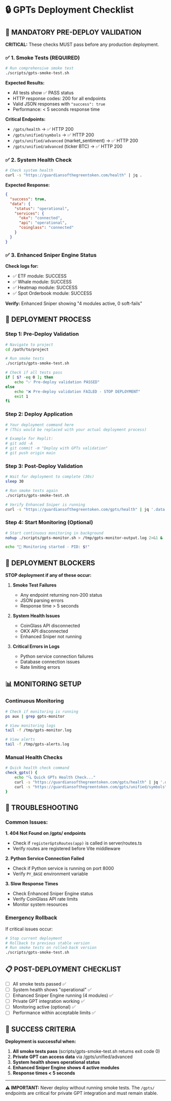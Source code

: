 # 🔒 GPTs Deployment Checklist

## 🚨 MANDATORY PRE-DEPLOY VALIDATION

**CRITICAL:** These checks MUST pass before any production deployment.

### ✅ 1. Smoke Tests (REQUIRED)

```bash
# Run comprehensive smoke test
./scripts/gpts-smoke-test.sh
```

**Expected Results:**
- All tests show ✅ PASS status
- HTTP response codes: 200 for all endpoints
- Valid JSON responses with `"success": true`
- Performance: < 5 seconds response time

**Critical Endpoints:**
- `/gpts/health` → ✅ HTTP 200
- `/gpts/unified/symbols` → ✅ HTTP 200  
- `/gpts/unified/advanced` (market_sentiment) → ✅ HTTP 200
- `/gpts/unified/advanced` (ticker BTC) → ✅ HTTP 200

### ✅ 2. System Health Check

```bash
# Check system health
curl -s "https://guardiansofthegreentoken.com/health" | jq .
```

**Expected Response:**
```json
{
  "success": true,
  "data": {
    "status": "operational",
    "services": {
      "okx": "connected",
      "api": "operational", 
      "coinglass": "connected"
    }
  }
}
```

### ✅ 3. Enhanced Sniper Engine Status

**Check logs for:**
- ✅ ETF module: SUCCESS
- ✅ Whale module: SUCCESS  
- ✅ Heatmap module: SUCCESS
- ✅ Spot Orderbook module: SUCCESS

**Verify:** Enhanced Sniper showing "4 modules active, 0 soft-fails"

## 🔄 DEPLOYMENT PROCESS

### Step 1: Pre-Deploy Validation
```bash
# Navigate to project
cd /path/to/project

# Run smoke tests
./scripts/gpts-smoke-test.sh

# Check if all tests pass
if [ $? -eq 0 ]; then
    echo "✅ Pre-deploy validation PASSED"
else
    echo "❌ Pre-deploy validation FAILED - STOP DEPLOYMENT"
    exit 1
fi
```

### Step 2: Deploy Application
```bash
# Your deployment command here
# (This would be replaced with your actual deployment process)

# Example for Replit:
# git add -A
# git commit -m "Deploy with GPTs validation"
# git push origin main
```

### Step 3: Post-Deploy Validation
```bash
# Wait for deployment to complete (30s)
sleep 30

# Run smoke tests again
./scripts/gpts-smoke-test.sh

# Verify Enhanced Sniper is running
curl -s "https://guardiansofthegreentoken.com/gpts/health" | jq '.data.services'
```

### Step 4: Start Monitoring (Optional)
```bash
# Start continuous monitoring in background
nohup ./scripts/gpts-monitor.sh > /tmp/gpts-monitor-output.log 2>&1 &

echo "🚨 Monitoring started - PID: $!"
```

## 🚫 DEPLOYMENT BLOCKERS

**STOP deployment if any of these occur:**

1. **Smoke Test Failures**
   - Any endpoint returning non-200 status
   - JSON parsing errors
   - Response time > 5 seconds

2. **System Health Issues**
   - CoinGlass API disconnected
   - OKX API disconnected  
   - Enhanced Sniper not running

3. **Critical Errors in Logs**
   - Python service connection failures
   - Database connection issues
   - Rate limiting errors

## 📊 MONITORING SETUP

### Continuous Monitoring
```bash
# Check if monitoring is running
ps aux | grep gpts-monitor

# View monitoring logs
tail -f /tmp/gpts-monitor.log

# View alerts
tail -f /tmp/gpts-alerts.log
```

### Manual Health Checks
```bash
# Quick health check command
check_gpts() {
    echo "🔍 Quick GPTs Health Check..."
    curl -s "https://guardiansofthegreentoken.com/gpts/health" | jq '.data.status'
    curl -s "https://guardiansofthegreentoken.com/gpts/unified/symbols" | jq '.data.total_count'
}
```

## 🔧 TROUBLESHOOTING

### Common Issues:

**1. 404 Not Found on /gpts/ endpoints**
- Check if `registerGptsRoutes(app)` is called in server/routes.ts
- Verify routes are registered before Vite middleware

**2. Python Service Connection Failed**
- Check if Python service is running on port 8000
- Verify `PY_BASE` environment variable

**3. Slow Response Times**
- Check Enhanced Sniper Engine status
- Verify CoinGlass API rate limits
- Monitor system resources

### Emergency Rollback
If critical issues occur:
```bash
# Stop current deployment
# Rollback to previous stable version
# Run smoke tests on rolled-back version
./scripts/gpts-smoke-test.sh
```

## 📋 POST-DEPLOYMENT CHECKLIST

- [ ] All smoke tests passed ✅
- [ ] System health shows "operational" ✅
- [ ] Enhanced Sniper Engine running (4 modules) ✅
- [ ] Private GPT integration working ✅
- [ ] Monitoring active (optional) ✅
- [ ] Performance within acceptable limits ✅

## 🎯 SUCCESS CRITERIA

**Deployment is successful when:**
1. **All smoke tests pass** (scripts/gpts-smoke-test.sh returns exit code 0)
2. **Private GPT can access data** via /gpts/unified/advanced
3. **System health shows operational status**
4. **Enhanced Sniper Engine shows 4 active modules**
5. **Response times < 5 seconds**

---

**⚠️ IMPORTANT:** Never deploy without running smoke tests. The `/gpts/` endpoints are critical for private GPT integration and must remain stable.